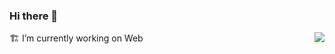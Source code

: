 ### Hi there 👋
<img align="right" src="https://github-readme-stats.vercel.app/api?username=LemomZhang&show_icons=true&count_private=true&icon_color=ad0d52&hide_title=true" />

🏗 I’m currently working on Web


<!--
**LemomZhang/LemomZhang** is a ✨ _special_ ✨ repository because its `README.md` (this file) appears on your GitHub profile.

Here are some ideas to get you started:

- 🔭 I’m currently working on ...
- 🌱 I’m currently learning ...
- 👯 I’m looking to collaborate on ...
- 🤔 I’m looking for help with ...
- 💬 Ask me about ...
- 📫 How to reach me: ...
- 😄 Pronouns: ...
- ⚡ Fun fact: ...
-->
